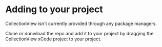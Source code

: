 # Adding to your project
CollectionView isn't currently provided through any package managers.

Clone or donwload the repo and add it to your project by dragging the CollectionView xCode project to your project.
